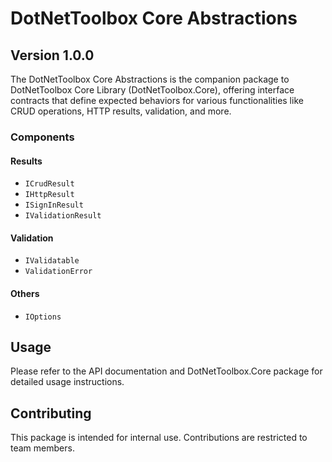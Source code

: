 # DotNetToolbox Core Abstractions

## Version 1.0.0

The DotNetToolbox Core Abstractions is the companion package to DotNetToolbox Core Library (DotNetToolbox.Core), offering interface contracts that define expected behaviors for various functionalities like CRUD operations, HTTP results, validation, and more.

### Components

#### Results

- `ICrudResult`
- `IHttpResult`
- `ISignInResult`
- `IValidationResult`

#### Validation

- `IValidatable`
- `ValidationError`

#### Others

- `IOptions`

## Usage

Please refer to the API documentation and DotNetToolbox.Core package for detailed usage instructions.

## Contributing

This package is intended for internal use. Contributions are restricted to team members.
